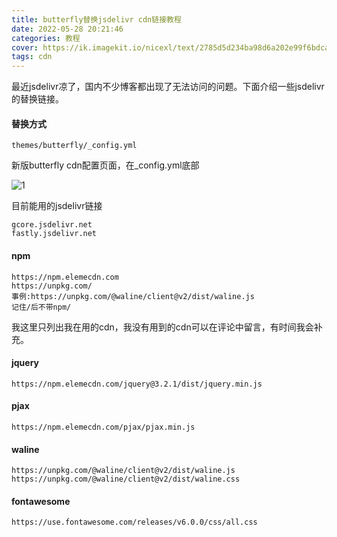 ```yaml
---
title: butterfly替换jsdelivr cdn链接教程
date: 2022-05-28 20:21:46
categories: 教程
cover: https://ik.imagekit.io/nicexl/text/2785d5d234ba98d6a202e99f6bdcac7a_prpvld10x.jpeg
tags: cdn
---
```

最近jsdelivr凉了，国内不少博客都出现了无法访问的问题。下面介绍一些jsdelivr的替换链接。

#### 替换方式

```
themes/butterfly/_config.yml
```
新版butterfly cdn配置页面，在_config.yml底部

![1](https://ik.imagekit.io/nicexl/text/57822202270702.jpg)

目前能用的jsdelivr链接

```
gcore.jsdelivr.net
fastly.jsdelivr.net
```

#### npm

```npm
https://npm.elemecdn.com
https://unpkg.com/
事例:https://unpkg.com/@waline/client@v2/dist/waline.js
记住/后不带npm/
```
我这里只列出我在用的cdn，我没有用到的cdn可以在评论中留言，有时间我会补充。
#### jquery
```
https://npm.elemecdn.com/jquery@3.2.1/dist/jquery.min.js
```
#### pjax
```
https://npm.elemecdn.com/pjax/pjax.min.js
```
#### waline
```
https://unpkg.com/@waline/client@v2/dist/waline.js
https://unpkg.com/@waline/client@v2/dist/waline.css
```
#### fontawesome
```
https://use.fontawesome.com/releases/v6.0.0/css/all.css
```


